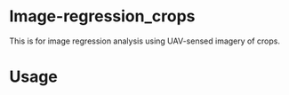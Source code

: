 # Image-regression_crops
This is for image regression analysis using UAV-sensed imagery of crops.


# Usage
